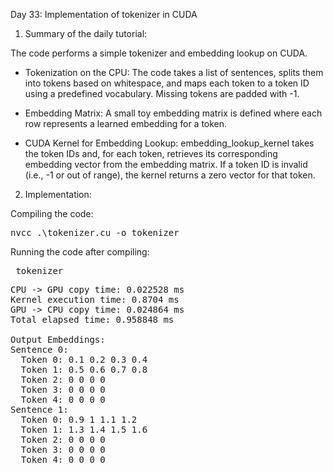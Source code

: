 Day 33: Implementation of tokenizer in CUDA

1) Summary of the daily tutorial:

The code performs a simple tokenizer and embedding lookup on CUDA. 

- Tokenization on the CPU: The code takes a list of sentences, splits them into tokens based on whitespace, and maps each token to a token ID using a predefined vocabulary. Missing tokens are padded with -1.

- Embedding Matrix: A small toy embedding matrix is defined where each row represents a learned embedding for a token.

- CUDA Kernel for Embedding Lookup: embedding_lookup_kernel takes the token IDs and, for each token, retrieves its corresponding embedding vector from the embedding matrix. If a token ID is invalid (i.e., -1 or out of range), the kernel returns a zero vector for that token.

2) Implementation:

Compiling the code:  

<pre>nvcc .\tokenizer.cu -o tokenizer</pre>

Running the code after compiling: 

<pre> tokenizer </pre>

<pre>CPU -> GPU copy time: 0.022528 ms
Kernel execution time: 0.8704 ms
GPU -> CPU copy time: 0.024864 ms
Total elapsed time: 0.958848 ms

Output Embeddings:
Sentence 0:
  Token 0: 0.1 0.2 0.3 0.4
  Token 1: 0.5 0.6 0.7 0.8
  Token 2: 0 0 0 0
  Token 3: 0 0 0 0
  Token 4: 0 0 0 0
Sentence 1:
  Token 0: 0.9 1 1.1 1.2
  Token 1: 1.3 1.4 1.5 1.6
  Token 2: 0 0 0 0
  Token 3: 0 0 0 0
  Token 4: 0 0 0 0</pre>